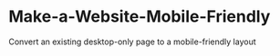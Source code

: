 # Make-a-Website-Mobile-Friendly
Convert an existing desktop-only page to a mobile-friendly layout 
